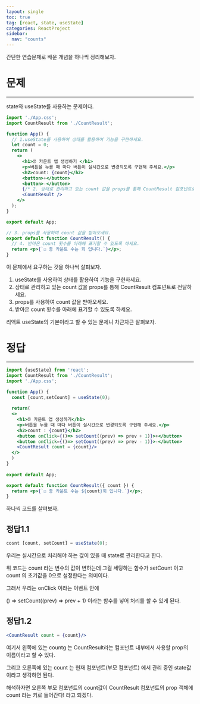 ```yaml
---
layout: single
toc: true
tag: [react, state, useState]
categories: ReactProject
sidebar:
  nav: "counts"
---
```


간단한 연습문제로 배운 개념을 하나씩 정리해보자.

# 문제

---

state와 useState를 사용하는 문제이다.



```jsx
import './App.css';
import CountResult from './CountResult';

function App() {
  // 1.useState를 사용하여 상태를 활용하여 기능을 구현하세요.
  let count = 0;
  return (
    <>
      <h1>⏰ 카운트 앱 생성하기 </h1>
      <p>버튼을 누를 때 마다 버튼이 실시간으로 변경되도록 구현해 주세요.</p>
      <h2>count: {count}</h2>
      <button>+</button>
      <button>-</button>
      {/* 2. 상태로 관리하고 있는 count 값을 props를 통해 CountResult 컴포넌트로 전달하세요. */}
      <CountResult />
    </>
  );
}

export default App;

```

```jsx
// 3. props를 사용하여 count 값을 받아오세요.
export default function CountResult() {
  // 4. 받아온 count 횟수를 아래에 표기할 수 있도록 하세요.
  return <p>{`☑️ 총 카운트 수는 회 입니다.`}</p>;
}
```

이 문제에서 요구하는 것을 하나씩 살펴보자.

1. useState를 사용하여 상태를 활용하여 기능을 구현하세요.
2. 상태로 관리하고 있는 count 값을 props를 통해 CountResult 컴포넌트로 전달하세요.
3. props를 사용하여 count 값을 받아오세요.
4.  받아온 count 횟수를 아래에 표기할 수 있도록 하세요.



리액트 useState의 기본이라고 할 수 있는 문제니 차근차근 살펴보자.



# 정답

---

```jsx
import {useState} from 'react';
import CountResult from './CountResult';
import './App.css';

function App() {
  const [count,setCount] = useState(0);
  
  return(
  <>
    <h1>⏰ 카운트 앱 생성하기</h1>
  	<p>버튼을 누를 때 마다 버튼이 실시간으로 변경되도록 구현해 주세요.</p>
  	<h2>count : {count}</h2>
  	<button onClick={()=> setCount((prev) => prev + 1)}>+</button>
  	<button onClick={()=> setCount((prev) => prev - 1)}>-</button>
    <CountResult count = {count}/>
  </>
  )
}
    
export default App;
```

```jsx
export default function CountResult({ count }) {
  return <p>{`☑️ 총 카운트 수는 ${count}회 입니다.`}</p>;
}
```



하나씩 코드를 살펴보자.



## 정답1.1

```jsx
cosnt [count, setCount] = useState(0);
```

우리는 실시간으로 처리해야 하는 값이 있을 때 state로 관리한다고 한다. 

위 코드는 count 라는 변수의 값이 변하는데 그걸 세팅하는 함수가 setCount 이고 
count 의 초기값을 0으로 설정한다는 의미이다. 



그래서 우리는 onClick 이라는 이벤트 안에 

() => setCount((prev) => prev + 1) 이라는 함수를 넣어  처리를 할 수 있게 된다.



## 정답1.2

```jsx
<CountResult count = {count}/>
```

여기서 왼쪽에 있는 countg 는 CountResult라는 컴포넌트 내부에서 사용할 prop의 이름이라고 할 수 있다.

그리고 오른쪽에 있는 count 는 현재 컴포넌트(부모 컴포넌트) 에서 관리 중인 state값이라고 생각하면 된다.

해석하자면 오른쪽 부모 컴포넌트의 count값이 CountResult 컴포넌트의 prop 객체에 count 라는 키로 들어간다! 라고 되겠다.





